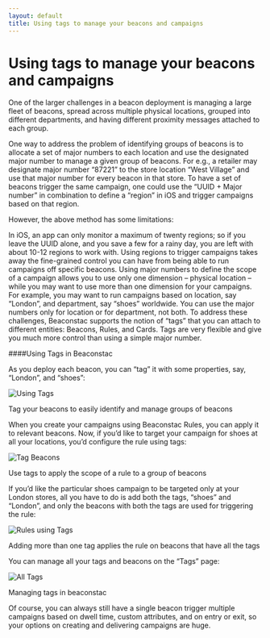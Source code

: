 ```yaml
---
layout: default
title: Using tags to manage your beacons and campaigns
---
```

# Using tags to manage your beacons and campaigns

One of the larger challenges in a beacon deployment is managing a large fleet of beacons, spread across multiple physical locations, grouped into different departments, and having different proximity messages attached to each group.

One way to address the problem of identifying groups of beacons is to allocate a set of major numbers to each location and use the designated major number to manage a given group of beacons. For e.g., a retailer may designate major number “87221” to the store location “West Village” and use that major number for every beacon in that store. To have a set of beacons trigger the same campaign, one could use the “UUID + Major number” in combination to define a “region” in iOS and trigger campaigns based on that region.

However, the above method has some limitations:

In iOS, an app can only monitor a maximum of twenty regions; so if you leave the UUID alone, and you save a few for a rainy day, you are left with about 10-12 regions to work with.
Using regions to trigger campaigns takes away the fine-grained control you can have from being able to run campaigns off specific beacons.
Using major numbers to define the scope of a campaign allows you to use only one dimension – physical location – while you may want to use more than one dimension for your campaigns. For example, you may want to run campaigns based on location, say “London”, and department, say “shoes” worldwide. You can use the major numbers only for location or for department, not both.
To address these challenges, Beaconstac supports the notion of “tags” that you can attach to different entities: Beacons, Rules, and Cards. Tags are very flexible and give you much more control than using a simple major number.

####Using Tags in Beaconstac

As you deploy each beacon, you can “tag” it with some properties, say, “London”, and “shoes”:

![Using Tags](http://i.imgur.com/S97NvBR.png)

Tag your beacons to easily identify and manage groups of beacons

When you create your campaigns using Beaconstac Rules, you can apply it to relevant beacons. Now, if you’d like to target your campaign for shoes at all your locations, you’d configure the rule using tags:

![Tag Beacons](http://i.imgur.com/Jb8vbsd.png)

Use tags to apply the scope of a rule to a group of beacons

If you’d like the particular shoes campaign to be targeted only at your London stores, all you have to do is add both the tags, “shoes” and “London”, and only the beacons with both the tags are used for triggering the rule:

![Rules using Tags](http://i.imgur.com/4gIBHD8.png)

Adding more than one tag applies the rule on beacons that have all the tags

You can manage all your tags and beacons on the “Tags” page:

![All Tags](http://i.imgur.com/hAolR1I.png)

Managing tags in beaconstac

Of course, you can always still have a single beacon trigger multiple campaigns based on dwell time, custom attributes, and on entry or exit, so your options on creating and delivering campaigns are huge.
